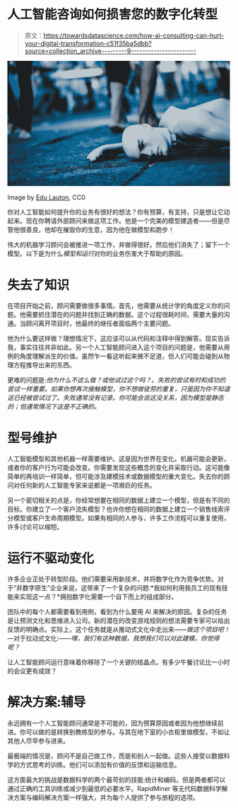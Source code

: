# 人工智能咨询如何损害您的数字化转型

> 原文：<https://towardsdatascience.com/how-ai-consulting-can-hurt-your-digital-transformation-c51f35ba5dbb?source=collection_archive---------9----------------------->

![](img/aca924c13f939ebc1f477bd7b6baee2c.png)

Image by [Edu Lauton](https://stocksnap.io/author/24504), CC0

你对人工智能如何提升你的业务有很好的想法？你有预算，有支持，只是想让它动起来。现在你聘请外部顾问来做这项工作。他是一个完美的模型建造者——但是尽管他很善良，他却在摧毁你的生意，因为他在做模型和跑步！

伟大的机器学习顾问会被推进一项工作，并做得很好。然后他们消失了；留下一个模型。以下是为什么*模型和运行*对你的业务伤害大于帮助的原因。

# **失去了知识**

在项目开始之前，顾问需要做很多事情。首先，他需要从统计学的角度定义你的问题。他需要抓住潜在的问题并找到正确的数据。这个过程很耗时间，需要大量的沟通。当顾问离开项目时，他最终的继任者面临两个主要问题。

他为什么要这样做？理想情况下，这应该可以从代码和注释中得到解答。现实告诉我，事实往往并非如此。另一个人工智能顾问进入这个项目的问题是，他需要从用例的角度理解派生的价值。虽然乍一看这听起来微不足道，但人们可能会碰到从物理方程推导出来的东西。

更难的问题是:*他为什么不这么做？*或*他试过这个吗？。失败的尝试有时和成功的尝试一样重要。如果你想再次接触模型，你不想做徒劳的重复，只是因为你不知道这已经被尝试过了。失败通常没有记录。你可能会说这没关系，因为模型是静态的；但通常情况下这是不正确的。*

# **型号维护**

人工智能模型和其他机器一样需要维护。这是因为世界在变化。机器可能会更新，或者你的客户行为可能会改变。你需要发现这些概念的变化并采取行动。这可能像简单的再培训一样简单，但可能涉及建模技术或数据模型的重大变化。失去你的顾问对任何新的人工智能专家来说都是一项艰巨的任务。

另一个密切相关的点是，你经常想要在相同的数据上建立一个模型，但是有不同的目标。你建立了一个客户流失模型？也许你想在相同的数据上建立一个销售线索评分模型或客户生命周期模型。如果有相同的人参与，许多工作流程可以重复使用，许多讨论可以缩短。

# **运行不驱动变化**

许多企业正处于转型阶段。他们需要采用新技术，并将数字化作为竞争优势。对于“非数字原生”企业来说，这带来了一个复杂的问题:*我如何利用我员工的现有技能来实现这一点？*拥抱数字化需要一个自下而上的组成部分。

团队中的每个人都需要看到用例，看到为什么要用 AI 来解决的原因。复杂的任务是让预测文化和思维进入公司。新的潜在的改变游戏规则的想法需要专家可以给出反馈的明确点。实际上，这个任务就是从推动式文化中走出来——*做这个项目吧！* —对于拉动式文化:——*嘿，我们有这种数据，我想我们可以对此建模，你觉得呢？*

让人工智能顾问运行意味着你移除了一个关键的结晶点。有多少午餐讨论比一小时的会议更有成效？

# **解决方案:辅导**

永远拥有一个人工智能顾问通常是不可能的，因为预算原因或者因为他想继续前进。你可以做的是转换到教练型的参与。与其在地下室的小衣柜里做模型，不如让其他人尽早参与进来。

最极端的情况是，顾问不是自己做工作，而是和别人一起做。这些人接受以数据科学的方式思考的训练。他们可以添加有价值的反馈和运输信息。

这方面最大的挑战是数据科学的两个最苛刻的技能:统计和编码。但是两者都可以通过正确的工具训练或减少到最低的必要水平。RapidMiner 等无代码数据科学解决方案与编码解决方案一样强大，并为每个人提供了参与旅程的选项。